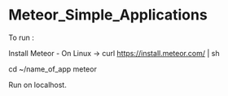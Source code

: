# Meteor_Simple_Applications

To run : 

Install Meteor - 
 On Linux ->   curl https://install.meteor.com/ | sh
 
 cd ~/name_of_app
 meteor
 
 Run on localhost. 
